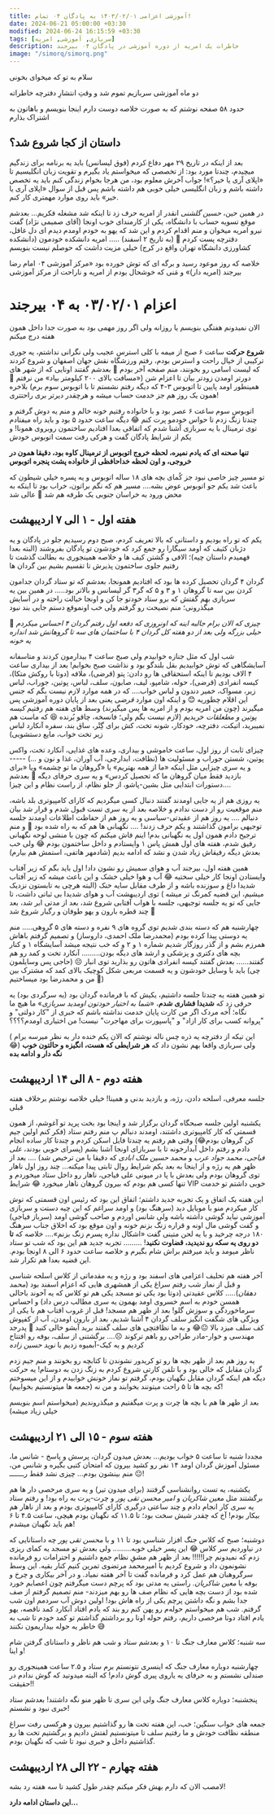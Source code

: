 ```yaml
---
title: آموزشی اعزامی ۱۴۰۳/۰۲/۰۱ به پادگان ۰۴ تمام!
date: 2024-06-21 05:00:00 +03:30
modified: 2024-06-24 16:15:59 +03:30
tags: [سربازی, آموزشی, امریه]
description: خاطرات یک امریه از دوره آموزشی در پادگان ۰۴ بیرجند
image: "/simorq/simorq.png"
---
```


سلام به تو که میخوای بخونی

دو ماه آموزشی سربازیم تموم شد و وقتِ انتشارِ دفترچه خاطراته

حدود ۵۸ صفحه نوشتم که به صورت خلاصه دوست دارم اینجا بنویسم و باهاتون به اشتراک بذارم

## داستان از کجا شروع شد؟
بعد از اینکه در تاریخ ۲۹ مهر دفاع کردم (فوق لیسانس) باید یه برنامه برای زندگیم میچیدم، چندتا مورد بود: از تخصصی که میخواستم یاد بگیرم و تقویت زبان انگلیسیم تا «اپلای آری یا خیر؟»! جواب آخرش معلوم بود، من هرجا بخوام زندگی کنم باید یه تخصص داشته باشم و زبان انگلیسی خیلی خوبی هم داشته باشم پس قبل از سوال «اپلای آری یا خیر» باید روی موارد مهمتری کار کنم.

در همین حین، *حسین گلشنی* انقدر از امریه حرف زد تا اینکه شد مشغله فکریم... بعدشم موقع تسویه حساب با دانشگاه، یکی از کارمندای خوب اونجا (آقای صمیمی نژاد) گفت نیرو امریه میخوان و منم اقدام کردم و این شد که یهو به خودم اومدم دیدم ای دل غافل، دفترچه پست کردم 🙁 (به تاریخ ۲ اسفند) ..... امریه دانشکده خودمون (دانشکده کشاورزی دانشگاه تهران واقع در کرج) خیلی مزیت داشت که حوصلم نیست بنویسم

خلاصه که روز موعود رسید و برگه ای که توش خورده بود «مرکز آموزشی ۰۴ امام رضا بیرجند (امریه دار)» و مَنی که خوشحال بودم از امریه و ناراحت از مرکز آموزشی

# اعزام ۰۳/۰۲/۰۱ به ۰۴ بیرجند

الان نمیدونم هفتگی بنویسم یا روزانه ولی اگر روز مهمی بود به صورت جدا داخل همون هفته درج میکنم

**شروع حرکت** ساعت ۶ صبح از میمه با کلی استرس عجیب ولی نگرانی نداشتم، یه جوری ترکیبی از خیال راحت و استرس بودم، رفتم ورزشگاه نقش جهان اصفهان و شروع کردند که لیست اسامی رو بخونند، منم صفحه آخر بودم 🙁
بعدشم گفتند اونایی که از شهر های دورتر اومدن زودتر بیان تا اعزام شن («مسافت بالای ۲۰۰ کیلومتر بیاد» من نرفتم 🙂 همینطور اومد پایین تا اتوبوس ۳-۴ که دیگه رفتم نشستم تا با اتوبوس سوم برم) بلاخره همون یک روز هم جز خدمت حساب میشه و هرچقدر دیرتر بری راحتتری!

اتوبوس سوم ساعت ۶ عصر بود و با خانواده رفتیم خونه خالم و منم یه دوش گرفتم و چندتا زنگ زدم تا حواس خودمو پرت کنم 😂 دیگه ساعت حدود ۵ بود و باید راه میفتادم
توی ترمینال با یه سربازی آشنا شدم که اتفاقی بعدا افتادیم ساختمون روبروی همونا! و یکم از شرایط پادگان گفت و هرکی رفت سمت اتوبوس خودش

**تنها صحنه ای که یادم نمیره، لحظه خروج اتوبوس از ترمینال کاوه بود، دقیقا همون در خروجی، و اون لحظه خداحافظی از خانواده پشت پنجره اتوبوس**

تو مسیر چیز خاصی نبود جز کُمای بچه های ۱۸ ساله اتوبوس و یه پسره خیلی شیطون که باعث شد یکم جو اتوبوس عوض بشه.... مسیر هم که نگم براتون، خراب بود تا اینکه به محض ورود به خراسان جنوبی یک طرفه هم شد 🫤 عالی شد

## هفته اول - ۱ الی ۷ اردیبهشت
یکم که تو راه بودیم و داستانی که بالا تعریف کردم، صبح دوم رسیدیم جلو در پادگان و یه دژبان کثیف که اومد سیگارا رو جمع کرد که خودشون تو پادگان بفروشند (البته بعدا فهمیدم داستان چیه)؛
الافی و گشتن کیف ها و خلاصه همینجوری به بطالت گذشت تا رفتیم جلوی ساختمون پذیرش تا تقسیم بشیم بین گردان ها

گردان ۴ گردان تحصیل کرده ها بود که افتادیم همونجا، بعدشم که تو ستاد گردان جدامون کردن بین سه تا گروهان ۱ و ۳ و ۵ که گر۳ گر لیسانس و بالاتر بود.....
در همین بین یه سربازی بهم گفتش که برو ستاد خودتو جا کن و اونجا خیالت راحته و در آسایش میگذرونی؛ منم نصیحت رو گرفتم ولی خب اونموقع دستم جایی بند نبود 

🤔 _چیزی که الان برام جالبه اینه که اونروزی که دفعه اول رفتم گردان ۴ احساس میکردم حیلی بزرگه ولی بعد از دو هفته کل گردان ۴ با ساختمان های سه تا گروهانش شد انداره یه خونه_

شب اول که مثل جنازه خوابیدم ولی صبح ساعت ۴ بیدارمون کردند و متاسفانه آسایشگاهی که توش خوابیدیم بقل بلندگو بود و نذاشت صبح بخوابم! بعد از بیداری ساعت ۴ الاف بودیم تا اینکه استحقاقی ها رو دادن: پتو (قرضی)، ملافه (دوتا با روکش متکا)، کیسه انفرادی (قرضی)، حوله، شامپو، لیف، صابون، سلف، لباس، پوتین، جوراب، لباس زیر، مسواک، خمیر دندون و لباس خواب.... که در همه موارد لازم نیست بگم که جنس این اقلام چطوریه 😊 و اینکه اون موارد _قرضی_ یعنی بعد از پایان دوره آموزشی پس میگیرند (چون من امریه بودم و از امریه ها پس میگیرند) وسط های هفته هم رفتیم *کیسه پوتین و مطعلقات* خریدیم (لازم نیست بگم ولی؛ فانسخه، چاقو بُرنده 😆 که ماست هم نمیبرید، اتیکت، دفترچه، خودکار، شونه تخت، کش برای گِتْر، ساق بند، سفره آنکارد لباس زیر تخت خواب، مایع دستشویی)

چیزای ثابت از روز اول، ساعت خاموشی و بیداری، وعده های غذایی، آنکارد تخت، واکس پوتین، شستن جوراب و مسئولیت ها (نظافت، ابدارچی، آب آوران، غذا و نون و ...) ----- و یه سری چیزایی مثل اینکه «ما از همه بهتریم» یا «گروهان ما تو چشمه» ویا «برای بازدید فقط میان گروهان ما که تحصیل کردس» و یه سری حرفای دیگه 🙂 بعدشم دستورات ابتدایی مثل بشین-پاشو، از جلو نظام، از راست نظام و این چیزا....

یه روزی هم از یه جایی اومدند گفتند دنبال کسی میگردیم که کارای کامپیوتری بلد باشه، منم موقعیت رو از دست ندادم و خلاصه بعد از یه سری تست قبول شدم و قرار شد بیان دنبالم .... یه روز هم از عقیدتی-سیاسی و یه روز هم از حفاظت اطلاعات اومدند جلسه توجیهی برامون گذاشتند و یکم حرف زدند! .... نگهبانی ها هم که به راه شده بود 🙂 و منم ترجیح دادم همون اول یه نگهبانی بدم! اینم فاش میکنم که چون با منشی لوحه نگهبانی رفیق شدم، هفته های اول همش پاس ۱ وایستادم و داخل ساختمون بودم 😂 ولی خب بعدش دیگه رفیقاش زیاد شدن و نشد که ادامه بدیم (شادمهر هاتفی، استمش هم بیارم)

همین هفته اول، بیرجند آب و هوای سمیش رو نشون داد! اول باید بگم که زیر آفتاب وایستادن اونجا کار خیلی سختیه 😂 آب و هوا خیلی خشک و این باعث میشه که زیر آفتاب شدیدا داغ و سوزنده باشه و از طرف مقابل سایه خنک (البته هرچی به تابستون نزدیک میشیم، این قضیه کمرنگ تر میشه ) توی اردیبهشت آب و هوای شدیدا بی ثباتی داشت، تا جایی که تو یه جلسه توجیهی، جلسه با هواب آفتابی شروع شد، بعد از مدتی ابر شد، بعد چند قطره بارون و یهو طوفان و رگبار شروع شد 🙁

چهارشنبه هم که دسته بندی شدیم توی گروه های ۹ نفره و دسته های ۵ گروهی..... منم یه دوستی پیدا کرده بودم (محمدرضا ملک احمدی، داروساز) و تصمیم گرفتم باهاش همرزم بشم و از گذر روزگار شدیم شماره ۱ و ۲ و که خب نتیجه میشد آسایشگاه ۱ و کنار بچه های دکتری و پزشکی و ارشد های دیگه بودن......... آنکارد تخت و کمد رو هم گفتند...... بعدش گفتند کیسه انفرادی هاتون رو بذارید توی انبار ☹️ (حاجی پس وسایلمون چی) باید با وسایل خودشون و یه قسمت مربعی شکل کوچیک بالای کمد که مشترک بین من و محمدرضا بود میساختیم 🙁)

تو همین هفته یه چندتا جلسه داشتیم، یکیش که با فرمانده گردان بود (یه سرگردی بود) یه حرفی زد که **شدیدا فشاری شدم**، «*شما به اختیار خودتون اومدید سربازی*» ما هیچ ما نگاه؛ آخه مردک اگر من کارت پایان خدمت نداشته باشم که خبری از "کار دولتی" و "پروانه کسب برای کار ازاد" و "پاسپورت برای مهاجرت" نیست! من اختیاری اومدم؟؟؟؟

( این تیکه از دفترچه یه ذره چس ناله نوشتم که الان یکم خنده دار به نظر میرسه برام 😂) ولی سربازی واقعا بهم نشون داد که **هر شرایطی که هست، انگیزه و حالتون خوب نگه دار و ادامه بده**

## هفته دوم - ۸ الی ۱۴ اردیبهشت
جلسه معرفی، اسلحه دادن، رژه، و بازدید بدنی و همینا! خیلی خلاصه نوشتم برخلاف هفته قبلی

یکشنبه اولین جلسه صبحگاه گردان برگزار شد و اینجا بود بخت پرید تو آغوشم، از همون قسمتی که کار کامپیوتری داشتند، اومدند دنبالم پ منم رفتم ستاد (فکر کنم اولین جیم کن گروهان بودم😂) وقتی هم رفتم یه چندتا فایل اسکن کردم و چندتا کار ساده انجام دادم و رفتم داخل آبدارخونه تا با سربازای اونجا آشنا بشم (پسرای خوبی بودند، *علی فیاجی*، *محمد جواد عرب* و *محمد حسین ملک ابادی* که دقیقا با من ترخیص شد) .... بعد از ظهر هم یه رژه و از اینجا به بعد یکم شرایط روال ثابتی پیدا میکنه... چند روز اول ناهار توی گروهان بودم ولی بعدش با پا در میونی علی فیاجی، ناهار رو داخل ستاد میخوردم و تنها کسی هم بودم که بیرون گروهان ناهار میخورد 😂 شرایط VIP خوبی داشتم تو خدمت

این هفته یک اتفاق و یک تجربه جدید داشتم؛ اتفاق این بود که رئیس اون قسمتی که توش کار میکردم منو با موبایل دید (سرهنگ بود) و اومد سراغم که این چیه دستت و سربازی آموزشی نباید گوشی داشته باشه ولی شانس اوردم و صاحب گوشی اومد (سرباز فیاجی) و گفت گوشی مال اونه و قراره زنگ بزنم خونه و اون موقع بود که اخلاق جناب سرهنگ ۱۸۰ درجه چرخید و با یه لحن متینی گفت «اشکال نداره پسرم زنگ بزنم».... خلاصه که **تا دو روی یه سکه رو ندیدید، قضاوت نکنید**! ......... تجربه جدید هم این بود که شب تو ستاد ناظر میومد و باید میرفتم براش شام بگیرم و خلاصه ساعت حدود ۶ الی ۸ اونجا بودم. این قضیه بعدا هم تکرار شد.

آخر هفته هم تحلیف اعزامی های اسفند بود و رژه و یه مقدماتی از کلاس اسلحه شناسی و قبل از نماز شب رفتم سراغ یکی از همشهری هایی که اعزام اسفند بود (*محمد دهقان*)..... کلاس عقیدتی (دوتا بود یکی تو مسجد یکی هم تو کلاس که یه آخوند باحالی همسن خودم به اسم خسروی اومد بهمون یه سری مطالب درس داد) و احساس سرماخوردگی و سوزش گلو! بعد از ظهر هم مسجد! قبل از غروب افتاب هم با یکی از ویژگی های شگفت انگیز سلف گردان ۴ آشنا شدیم، بعد از بارون اومدن، آب از کفپوش کف سلف میزد بالا 😐😂 و به ما نظافتچی های سلف گفتند برید آبشو خالی کنید 🙁 پدرجد مهندسی و خوار-مادر طراحی رو باهم ترکوند ☹️.... برگشتنی از سلف، بوفه رو افتتاح کردیم و یه کیک-آبمیوه زدیم با *نوید حسین زاده*

یه روز هم بعد از ظهر بچه ها رو تو کریدور نشوندن تا کتابچه رو بخونند و منم جیم زدم گزدان مقابل که خالی بود و با تلفن کارتی شروع کردم به زنگ زدن به دوستام! یه حرکت دیگه هم اینکه گردان مقابل نگهبان بودم، گرفتم تو نماز خونش خوابیدم و از این میسوختم که بچه ها تا ۵ راحت میتونند بخوابند و من نه (جمعه ها میتونستیم بخوابیم)!

بعد از ظهر ها هم با بچه ها چرت و پرت میگفتیم و میگذروندیم (میخواستم اسم بنویسم خیلی زیاد میشه)

## هفته سوم - ۱۵ الی ۲۱ اردیبهشت
مجددا شنبه تا ساعت ۵ خواب بودیم... بعدش میدون گردان، پرسش و پاسخ - شانس ما، مسئول آموزش گردان اومد ۱۴ نفر رو کشید بیرون که امتحان کتبی بگیره و شانس من، منم بینشون بودم... چیزی نشد فقط رـــــــ 😐! 

یکشنبه، یه تست روانشناسی گرفتند (برای میدون تیر) و یه سری مرخصی دار ها هم برگشتند مثل *معین شاکریان* و *امیر محسن تقی پور* و چرت-پرت به راه بود! و رفتم ستاد یه سری کار انجام دادم و چند ساعتی درگیری کارای کامپیوتری بودم و بعد از ناهار هم بیکار بودم! آخ که چقدر شبش سخت بود؛ تا ۱۱.۵ که نگهبان بودم هیچی، ساعت ۴.۵ تا ۶ هم باید نگهبان میشدم!

دوشنبه؛ صبح که کلاس جنگ افزار شناسی بود تا ۱۱ و با *محسن تقی پور* چه داستانایی که در نیاوردیم سر کلاس 😂 این پسر خیلی خوبه......... ولی بعدش تو مسجد یه کمای ریزی زدم که نمیدونم چرا!!!!! بعد از ظهر هم مشقِ نظام جمع داشتیم و احترامات رو فرمانده نشونمون داد و شروع کردیم با امیرمحمد مرتضوی تمرین کنیم کنار بقیه. این وسط سرگروهبان هم عمل کرد و فرمانده گفت تا آخر هفته نمیاد. و در آخر بیکاری و چرخ و بوفه با *معین شاکریان*. راستی یه مدتی بود که پرچم دست میگرفتم چون اعصابم خورد شده بود از دست بچه هایی که نظام صف ها رو بهم میزدند- منم تصمیم گرفتم از صف جدا بشم و نگه داشتن پرچم یکی از راه هاش بود! اولین دوش آب سردمم اون شب گرفتم. شب هم میخواستم حوله‌م رو پهن کنم رو بند که یادم افتاد آنکارد کمد ناقصه، یهو یادم افتاد دوتا مرخصی داریم، رفتم حوله اونا رو برداشتم گذاشتم تو کمد خودم تا شب به خاطر یه حوله بیداریمون نکنند 😅

سه شنبه؛ کلاس معارف جنگ تا ۱۰ و بعدشم ستاد و شب هم ناظر و داستانای گرفتن شام و اینا!

چهارشنبه دوباره معارف جنگ که اینسری نتونستم برم ستاد و ۲.۵ ساعت همینجوری رو صندلی نشستم و به حرفای یه یاروی پیری گوش دادم! که البته میدونید که گوش ندادم در حقیقت!!

پنجشنبه؛ دوباره کلاس معارف جنگ ولی این سری  تا ظهر منو نگه داشتند! بعدشم ستاد خبری نبود و نشستم!

جمعه های خواب سنگین؛ خب، این هفته تخت ها رو گذاشتیم بیرون و هرکسی رفت سراغ منطقه نظافت خودش و ما رفتیم سلف تا میتونستیم لفتش دادیم و برگشتیم تخت ها رو گذاشتیم داخل و خبری نبود تا شب که نگهبان بودم.

## هفته چهارم - ۲۲ الی ۲۸ اردیبهشت
لامصب الان که دارم بهش فکر میکنم چقدر طول کشید تا سه هفته رد بشه!

**این داستان ادامه دارد...**


























